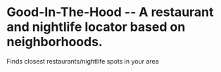 # Good-In-The-Hood -- A restaurant and nightlife locator based on neighborhoods.
Finds closest restaurants/nightlife spots in your area
